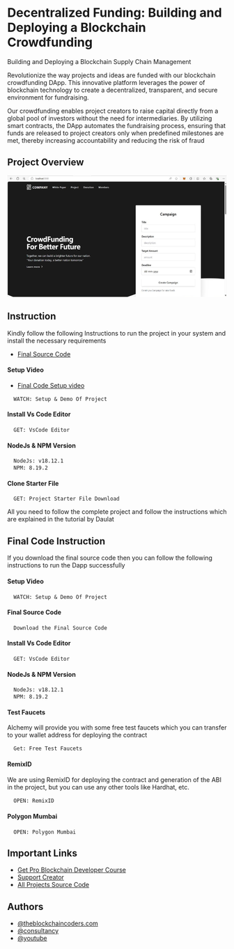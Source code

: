 # Decentralized Funding: Building and Deploying a Blockchain Crowdfunding 

Building and Deploying a Blockchain Supply Chain Management 

Revolutionize the way projects and ideas are funded with our blockchain crowdfunding DApp. This innovative platform leverages the power of blockchain technology to create a decentralized, transparent, and secure environment for fundraising.

Our crowdfunding enables project creators to raise capital directly from a global pool of investors without the need for intermediaries. By utilizing smart contracts, the DApp automates the fundraising process, ensuring that funds are released to project creators only when predefined milestones are met, thereby increasing accountability and reducing the risk of fraud

## Project Overview
![Alt text](https://github.com/Sirishas-03/crowdfunding/blob/main/crowdfunding1.png?raw=true)

## Instruction

Kindly follow the following Instructions to run the project in your system and install the necessary requirements

- [Final Source Code](https://www.theblockchaincoders.com/sourceCode/crowd-funding-marketplace-project-source-code)

#### Setup Video

- [Final Code Setup video](https://youtu.be/DKWqBqZDh74?si=7CUfjABG3zxRC4dt)

```https://code.visualstudio.com/download
  WATCH: Setup & Demo Of Project
```

#### Install Vs Code Editor

```https://code.visualstudio.com/download
  GET: VsCode Editor
```

#### NodeJs & NPM Version

```https://nodejs.org/en/download
  NodeJs: v18.12.1
  NPM: 8.19.2
```

#### Clone Starter File

```https://github.com/daulathussain/Airdrop-Crypto-Starter-File
  GET: Project Starter File Download
```

All you need to follow the complete project and follow the instructions which are explained in the tutorial by Daulat

## Final Code Instruction

If you download the final source code then you can follow the following instructions to run the Dapp successfully

#### Setup Video

```https://code.visualstudio.com/download
  WATCH: Setup & Demo Of Project
```

#### Final Source Code

```https://www.theblockchaincoders.com/SourceCode
  Download the Final Source Code
```

#### Install Vs Code Editor

```https://code.visualstudio.com/download
  GET: VsCode Editor
```

#### NodeJs & NPM Version

```https://nodejs.org/en/download
  NodeJs: v18.12.1
  NPM: 8.19.2
```

#### Test Faucets

Alchemy will provide you with some free test faucets which you can transfer to your wallet address for deploying the contract

```https://www.alchemy.com/faucets
  Get: Free Test Faucets
```

#### RemixID

We are using RemixID for deploying the contract and generation of the ABI in the project, but you can use any other tools like Hardhat, etc.

```https://remix-project.org
  OPEN: RemixID
```

#### Polygon Mumbai

```https://mumbai.polygonscan.com/
  OPEN: Polygon Mumbai
```

## Important Links

- [Get Pro Blockchain Developer Course](https://www.theblockchaincoders.com/pro-nft-marketplace)
- [Support Creator](https://bit.ly/Support-Creator)
- [All Projects Source Code](https://www.theblockchaincoders.com/SourceCode)

## Authors

- [@theblockchaincoders.com](https://www.theblockchaincoders.com/)
- [@consultancy](https://www.theblockchaincoders.com/consultancy)
- [@youtube](https://www.youtube.com/@daulathussain)
